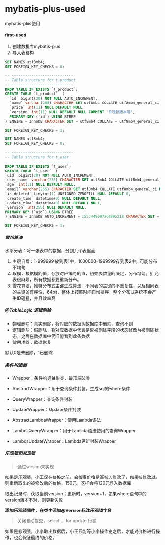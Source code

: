 # mybatis-plus-used
mybatis-plus使用

#### first-used

1. 创建数据库mybatis-plus
2. 导入表结构

```sql
SET NAMES utf8mb4;
SET FOREIGN_KEY_CHECKS = 0;

-- ----------------------------
-- Table structure for t_product
-- ----------------------------
DROP TABLE IF EXISTS `t_product`;
CREATE TABLE `t_product`  (
  `id` bigint(20) NOT NULL AUTO_INCREMENT,
  `name` varchar(255) CHARACTER SET utf8mb4 COLLATE utf8mb4_general_ci NULL DEFAULT NULL,
  `price` int(11) NULL DEFAULT NULL,
  `version` int(11) NULL DEFAULT NULL COMMENT '乐观锁版本号',
  PRIMARY KEY (`id`) USING BTREE
) ENGINE = InnoDB CHARACTER SET = utf8mb4 COLLATE = utf8mb4_general_ci ROW_FORMAT = Dynamic;

SET FOREIGN_KEY_CHECKS = 1;

SET NAMES utf8mb4;
SET FOREIGN_KEY_CHECKS = 0;

-- ----------------------------
-- Table structure for t_user
-- ----------------------------
DROP TABLE IF EXISTS `t_user`;
CREATE TABLE `t_user`  (
`uid` bigint(20) NOT NULL AUTO_INCREMENT,
`user_name` varchar(255) CHARACTER SET utf8mb4 COLLATE utf8mb4_general_ci NULL DEFAULT NULL,
`age` int(11) NULL DEFAULT NULL,
`email` varchar(255) CHARACTER SET utf8mb4 COLLATE utf8mb4_general_ci NULL DEFAULT NULL,
`is_deleted` tinyint(1) UNSIGNED ZEROFILL NULL DEFAULT 0,
`create_time` datetime(0) NULL DEFAULT NULL,
`update_time` datetime(0) NULL DEFAULT NULL,
`version` int(255) NULL DEFAULT NULL,
PRIMARY KEY (`uid`) USING BTREE
) ENGINE = InnoDB AUTO_INCREMENT = 1553449097266995218 CHARACTER SET = utf8mb4 COLLATE = utf8mb4_general_ci ROW_FORMAT = Dynamic;

SET FOREIGN_KEY_CHECKS = 1;
```

##### 雪花算法

水平分表：将一张表中的数据，分到几个表里面

1. 主键自增：1-999999 放到表1中，1000000-1999999存到表2中，可能分布不均匀
2. 取模，根据模的值，存放对应编号的值，初始表数量的决定，分布均匀。扩充表很麻烦，所有数据都要重新分布。
3. 雪花算法，推特分布式主键生成算法，不同表的主键的不重复性，以及相同表的主键的有序性，64bit，整体上按照时间自增排序，整个分布式系统不会产生ID碰撞，并且效率高

##### @TableLogic 逻辑删除

* 物理删除：真实删除，将对应的数据从数据库中删除，查询不到
* 逻辑删除：假删除，将对应数据中代表是否被删除字段的状态修改为被删除状态，之后在数据库中仍旧能看到此条数据
* 使用场景：数据恢复

默认0是未删除，1已删除

##### 条件构造器

* Wrapper：条件构造抽象类，最顶端父类
    
* AbstractWrapper：用于查询条件封装，生成sql的where条件
* QueryWrapper：查询条件封装
* UpdateWrapper：Update条件封装
* AbstractLambdaWrapper：使用Lambda语法
* LambdaQueryWrapper：用于Lambda语法使用的查询Wrapper
* LambdaUpdateWrapper：Lambda更新封装Wrapper

##### 乐观锁和悲观锁

> 通过version来实现

如果是乐观锁，小王保存价格之前，会检索价格是否被人修改了，如果被修改过，则重新取出的被修改后的价格，150元，这样会将120元存入数据库

取出记录时，获取当前version；更新时，version+1，如果where语句中的version版本不对，则更新失败

**添加乐观锁插件，在类中添加@Version标注乐观锁字段**

> 关闭自动提交，select ... for update 行锁

如果是悲观锁，小李取出数据后，小王只能等小李操作完之后，才能对价格进行操作，也会保证最终的价格。




